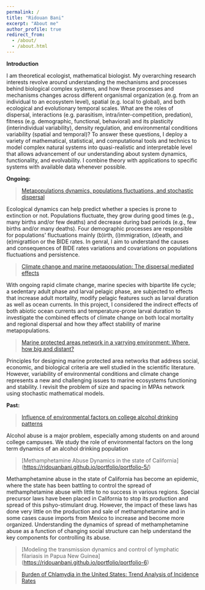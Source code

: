 ```yaml
---
permalink: /
title: "Ridouan Bani"
excerpt: "About me"
author_profile: true
redirect_from:
  - /about/
  - /about.html
---
```







**Introduction**



I am theoretical ecologist, mathematical biologist. My overarching research interests revolve around understanding the mechanisms and processes behind biological complex systems, and how these processes and mechanisms changes across different organismal organization (e.g. from an individual to an ecosystem level), spatial (e.g. local to global), and both ecological and evolutionary temporal scales. What are the roles of dispersal, interactions (e.g. parasitism, intra/inter-competition, predation), fitness (e.g. demographic, functional, behavioral) and its plasticity (interindividual variability), density regulation, and environmental conditions variability (spatial and temporal)? To answer these questions, I deploy a variety of mathematical, statistical, and computational tools and technics to model complex natural systems into quasi-realistic and interpretable level that allows advancement of our understanding about system dynamics, functionality, and evolvability.
I combine theory with applications to specific systems with available data whenever possible.




**Ongoing:**
> [Metapopulations dynamics, populations fluctuations, and stochastic dispersal ](https://ridouanbani.github.io/portfolio/portfolio-1/)

Ecological dynamics can help predict whether a species is prone to extinction or not. Populations  fluctuate, they grow during good times (e.g., many births and/or few deaths) and decrease during bad periods (e.g., few births and/or many  deaths). Four demographic processes are responsible for populations' fluctuations mainly (b)irth, (i)mmigration, (d)eath, and (e)migrattion or the BIDE rates. In genral, I aim to understand the causes and consequences of BIDE rates variations and covariations on populations fluctuations and persistence.

> [Climate change and marine metapopulation: The dispersal mediated effects](https://ridouanbani.github.io/portfolio/portfolio-3/)

With ongoing rapid climate change, marine species with bipartite life cycle; a sedentary adult phase and larval pelagic phase, are subjected to effects that increase adult mortality, modify pelagic features such as larval duration as well as ocean currents. In this project, I considered the indirect effects of both abiotic ocean currents and temperature-prone larval duration to investigate the combined effects of climate change on both local mortality and regional dispersal and how they affect stability of marine metapopulations. 

> [Marine protected areas network in a varrying environment: Where, how big and distant?](https://ridouanbani.github.io/portfolio/portfolio-3/)

 Principles for designing marine protected area networks that address social, economic, and biological criteria are well studied in the scientific literature. However, variability of environmental conditions and climate change  represents a new and challenging issues to marine ecosystems functioning and stability. I revisit the problem of size and spacing in MPAs network using stochastic mathematical models.
 
 
**Past:**

> [Influence of environmental factors on college alcohol drinking patterns ](https://ridouanbani.github.io/portfolio/portfolio-4/)


Alcohol abuse is a major problem, especially among students on and around college campuses. We study the role of environmental factors on the long term dynamics of an alcohol drinking population



> [Methamphetamine Abuse Dynamics in the state of California] 
(https://ridouanbani.github.io/portfolio/portfolio-5/)


Methamphetamine abuse in the state of California has become an epidemic, where the state has been battling to control the spread of methamphetamine abuse with little to no success in various regions. Special precursor laws have been placed in California to stop its production and spread of this pshyo-stimulant drug. However, the impact of these laws has done very little on the production and sale of methamphetamine and in some cases cause imports from Mexico to increase and become more organized. Understanding the dynamics of spread of methamphetamine abuse as a function of changing social structure can help understand the key components for controlling its abuse.


>[Modeling the transmission dynamics and control of lymphatic filariasis in Papua New Guinea]
(https://ridouanbani.github.io/portfolio/portfolio-6)




> [Burden of Chlamydia in the United States: Trend Analysis of Incidence Rates](https://ridouanbani.github.io/portfolio/portfolio-7/)
